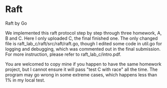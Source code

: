 # Raft
Raft by Go

We implemented this raft protocol step by step through three homework, A, B and C. Here I only uploaded C, the final finished one. The only changed file is raft\_lab\_c/raft/src/raft/raft.go, though I edited some code in util.go for logging and debugging, which was commented out in the final submission. For more instruction, please refer to raft\_lab\_c/intro.pdf.

You are welcomed to copy mine if you happen to have the same homework project, but I cannot ensure it will pass "test C with race" all the time. The program may go wrong in some extreme cases, which happens less than 1% in my local test.